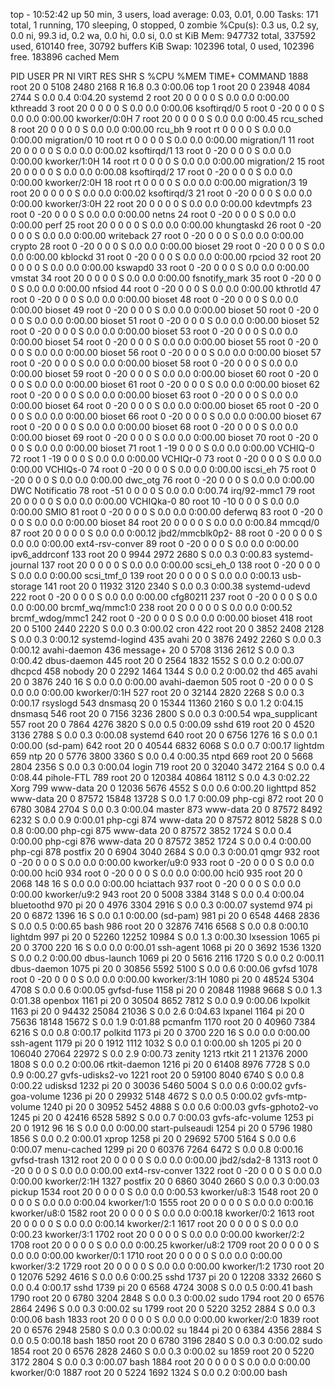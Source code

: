 top - 10:52:42 up 50 min,  3 users,  load average: 0.03, 0.01, 0.00
Tasks: 171 total,   1 running, 170 sleeping,   0 stopped,   0 zombie
%Cpu(s):  0.3 us,  0.2 sy,  0.0 ni, 99.3 id,  0.2 wa,  0.0 hi,  0.0 si,  0.0 st
KiB Mem:    947732 total,   337592 used,   610140 free,    30792 buffers
KiB Swap:   102396 total,        0 used,   102396 free.   183896 cached Mem

  PID USER      PR  NI    VIRT    RES    SHR S  %CPU %MEM     TIME+ COMMAND
 1888 root      20   0    5108   2480   2168 R  16.8  0.3   0:00.06 top
    1 root      20   0   23948   4084   2744 S   0.0  0.4   0:04.20 systemd
    2 root      20   0       0      0      0 S   0.0  0.0   0:00.00 kthreadd
    3 root      20   0       0      0      0 S   0.0  0.0   0:00.06 ksoftirqd/0
    5 root       0 -20       0      0      0 S   0.0  0.0   0:00.00 kworker/0:0H
    7 root      20   0       0      0      0 S   0.0  0.0   0:00.45 rcu_sched
    8 root      20   0       0      0      0 S   0.0  0.0   0:00.00 rcu_bh
    9 root      rt   0       0      0      0 S   0.0  0.0   0:00.00 migration/0
   10 root      rt   0       0      0      0 S   0.0  0.0   0:00.00 migration/1
   11 root      20   0       0      0      0 S   0.0  0.0   0:00.02 ksoftirqd/1
   13 root       0 -20       0      0      0 S   0.0  0.0   0:00.00 kworker/1:0H
   14 root      rt   0       0      0      0 S   0.0  0.0   0:00.00 migration/2
   15 root      20   0       0      0      0 S   0.0  0.0   0:00.08 ksoftirqd/2
   17 root       0 -20       0      0      0 S   0.0  0.0   0:00.00 kworker/2:0H
   18 root      rt   0       0      0      0 S   0.0  0.0   0:00.00 migration/3
   19 root      20   0       0      0      0 S   0.0  0.0   0:00.02 ksoftirqd/3
   21 root       0 -20       0      0      0 S   0.0  0.0   0:00.00 kworker/3:0H
   22 root      20   0       0      0      0 S   0.0  0.0   0:00.00 kdevtmpfs
   23 root       0 -20       0      0      0 S   0.0  0.0   0:00.00 netns
   24 root       0 -20       0      0      0 S   0.0  0.0   0:00.00 perf
   25 root      20   0       0      0      0 S   0.0  0.0   0:00.00 khungtaskd
   26 root       0 -20       0      0      0 S   0.0  0.0   0:00.00 writeback
   27 root       0 -20       0      0      0 S   0.0  0.0   0:00.00 crypto
   28 root       0 -20       0      0      0 S   0.0  0.0   0:00.00 bioset
   29 root       0 -20       0      0      0 S   0.0  0.0   0:00.00 kblockd
   31 root       0 -20       0      0      0 S   0.0  0.0   0:00.00 rpciod
   32 root      20   0       0      0      0 S   0.0  0.0   0:00.00 kswapd0
   33 root       0 -20       0      0      0 S   0.0  0.0   0:00.00 vmstat
   34 root      20   0       0      0      0 S   0.0  0.0   0:00.00 fsnotify_mark
   35 root       0 -20       0      0      0 S   0.0  0.0   0:00.00 nfsiod
   44 root       0 -20       0      0      0 S   0.0  0.0   0:00.00 kthrotld
   47 root       0 -20       0      0      0 S   0.0  0.0   0:00.00 bioset
   48 root       0 -20       0      0      0 S   0.0  0.0   0:00.00 bioset
   49 root       0 -20       0      0      0 S   0.0  0.0   0:00.00 bioset
   50 root       0 -20       0      0      0 S   0.0  0.0   0:00.00 bioset
   51 root       0 -20       0      0      0 S   0.0  0.0   0:00.00 bioset
   52 root       0 -20       0      0      0 S   0.0  0.0   0:00.00 bioset
   53 root       0 -20       0      0      0 S   0.0  0.0   0:00.00 bioset
   54 root       0 -20       0      0      0 S   0.0  0.0   0:00.00 bioset
   55 root       0 -20       0      0      0 S   0.0  0.0   0:00.00 bioset
   56 root       0 -20       0      0      0 S   0.0  0.0   0:00.00 bioset
   57 root       0 -20       0      0      0 S   0.0  0.0   0:00.00 bioset
   58 root       0 -20       0      0      0 S   0.0  0.0   0:00.00 bioset
   59 root       0 -20       0      0      0 S   0.0  0.0   0:00.00 bioset
   60 root       0 -20       0      0      0 S   0.0  0.0   0:00.00 bioset
   61 root       0 -20       0      0      0 S   0.0  0.0   0:00.00 bioset
   62 root       0 -20       0      0      0 S   0.0  0.0   0:00.00 bioset
   63 root       0 -20       0      0      0 S   0.0  0.0   0:00.00 bioset
   64 root       0 -20       0      0      0 S   0.0  0.0   0:00.00 bioset
   65 root       0 -20       0      0      0 S   0.0  0.0   0:00.00 bioset
   66 root       0 -20       0      0      0 S   0.0  0.0   0:00.00 bioset
   67 root       0 -20       0      0      0 S   0.0  0.0   0:00.00 bioset
   68 root       0 -20       0      0      0 S   0.0  0.0   0:00.00 bioset
   69 root       0 -20       0      0      0 S   0.0  0.0   0:00.00 bioset
   70 root       0 -20       0      0      0 S   0.0  0.0   0:00.00 bioset
   71 root       1 -19       0      0      0 S   0.0  0.0   0:00.00 VCHIQ-0
   72 root       1 -19       0      0      0 S   0.0  0.0   0:00.00 VCHIQr-0
   73 root       0 -20       0      0      0 S   0.0  0.0   0:00.00 VCHIQs-0
   74 root       0 -20       0      0      0 S   0.0  0.0   0:00.00 iscsi_eh
   75 root       0 -20       0      0      0 S   0.0  0.0   0:00.00 dwc_otg
   76 root       0 -20       0      0      0 S   0.0  0.0   0:00.00 DWC Notificatio
   78 root     -51   0       0      0      0 S   0.0  0.0   0:00.74 irq/92-mmc1
   79 root      20   0       0      0      0 S   0.0  0.0   0:00.00 VCHIQka-0
   80 root      10 -10       0      0      0 S   0.0  0.0   0:00.00 SMIO
   81 root       0 -20       0      0      0 S   0.0  0.0   0:00.00 deferwq
   83 root       0 -20       0      0      0 S   0.0  0.0   0:00.00 bioset
   84 root      20   0       0      0      0 S   0.0  0.0   0:00.84 mmcqd/0
   87 root      20   0       0      0      0 S   0.0  0.0   0:00.12 jbd2/mmcblk0p2-
   88 root       0 -20       0      0      0 S   0.0  0.0   0:00.00 ext4-rsv-conver
   89 root       0 -20       0      0      0 S   0.0  0.0   0:00.00 ipv6_addrconf
  133 root      20   0    9944   2972   2680 S   0.0  0.3   0:00.83 systemd-journal
  137 root      20   0       0      0      0 S   0.0  0.0   0:00.00 scsi_eh_0
  138 root       0 -20       0      0      0 S   0.0  0.0   0:00.00 scsi_tmf_0
  139 root      20   0       0      0      0 S   0.0  0.0   0:00.13 usb-storage
  141 root      20   0   11932   3120   2340 S   0.0  0.3   0:00.38 systemd-udevd
  222 root       0 -20       0      0      0 S   0.0  0.0   0:00.00 cfg80211
  237 root       0 -20       0      0      0 S   0.0  0.0   0:00.00 brcmf_wq/mmc1:0
  238 root      20   0       0      0      0 S   0.0  0.0   0:00.52 brcmf_wdog/mmc1
  242 root       0 -20       0      0      0 S   0.0  0.0   0:00.00 bioset
  418 root      20   0    5100   2440   2220 S   0.0  0.3   0:00.02 cron
  422 root      20   0    3852   2408   2128 S   0.0  0.3   0:00.12 systemd-logind
  435 avahi     20   0    3876   2492   2260 S   0.0  0.3   0:00.12 avahi-daemon
  436 message+  20   0    5708   3136   2612 S   0.0  0.3   0:00.42 dbus-daemon
  445 root      20   0    2564   1832   1552 S   0.0  0.2   0:00.07 dhcpcd
  458 nobody    20   0    2292   1464   1344 S   0.0  0.2   0:00.02 thd
  465 avahi     20   0    3876    240     16 S   0.0  0.0   0:00.00 avahi-daemon
  505 root       0 -20       0      0      0 S   0.0  0.0   0:00.00 kworker/0:1H
  527 root      20   0   32144   2820   2268 S   0.0  0.3   0:00.17 rsyslogd
  543 dnsmasq   20   0   15344  11360   2160 S   0.0  1.2   0:04.15 dnsmasq
  546 root      20   0    7156   3236   2800 S   0.0  0.3   0:00.54 wpa_supplicant
  557 root      20   0    7864   4276   3820 S   0.0  0.5   0:00.09 sshd
  619 root      20   0    4520   3136   2788 S   0.0  0.3   0:00.08 systemd
  640 root      20   0    6756   1276     16 S   0.0  0.1   0:00.00 (sd-pam)
  642 root      20   0   40544   6832   6068 S   0.0  0.7   0:00.17 lightdm
  659 ntp       20   0    5776   3800   3360 S   0.0  0.4   0:00.35 ntpd
  669 root      20   0    5668   2804   2356 S   0.0  0.3   0:00.04 login
  719 root      20   0   32040   3472   2164 S   0.0  0.4   0:08.44 pihole-FTL
  789 root      20   0  120384  40864  18112 S   0.0  4.3   0:02.22 Xorg
  799 www-data  20   0   12036   5676   4552 S   0.0  0.6   0:00.20 lighttpd
  852 www-data  20   0   87572  15848  13728 S   0.0  1.7   0:00.09 php-cgi
  872 root      20   0    6780   3084   2704 S   0.0  0.3   0:00.04 master
  873 www-data  20   0   87572   8492   6232 S   0.0  0.9   0:00.01 php-cgi
  874 www-data  20   0   87572   8012   5828 S   0.0  0.8   0:00.00 php-cgi
  875 www-data  20   0   87572   3852   1724 S   0.0  0.4   0:00.00 php-cgi
  876 www-data  20   0   87572   3852   1724 S   0.0  0.4   0:00.00 php-cgi
  878 postfix   20   0    6904   3040   2684 S   0.0  0.3   0:00.01 qmgr
  932 root       0 -20       0      0      0 S   0.0  0.0   0:00.00 kworker/u9:0
  933 root       0 -20       0      0      0 S   0.0  0.0   0:00.00 hci0
  934 root       0 -20       0      0      0 S   0.0  0.0   0:00.00 hci0
  935 root      20   0    2068    148     16 S   0.0  0.0   0:00.00 hciattach
  937 root       0 -20       0      0      0 S   0.0  0.0   0:00.00 kworker/u9:2
  943 root      20   0    5008   3384   3148 S   0.0  0.4   0:00.04 bluetoothd
  970 pi        20   0    4976   3304   2916 S   0.0  0.3   0:00.07 systemd
  974 pi        20   0    6872   1396     16 S   0.0  0.1   0:00.00 (sd-pam)
  981 pi        20   0    6548   4468   2836 S   0.0  0.5   0:00.65 bash
  986 root      20   0   32876   7416   6568 S   0.0  0.8   0:00.10 lightdm
  997 pi        20   0   52260  12252  10984 S   0.0  1.3   0:00.30 lxsession
 1065 pi        20   0    3700    220     16 S   0.0  0.0   0:00.01 ssh-agent
 1068 pi        20   0    3692   1536   1320 S   0.0  0.2   0:00.00 dbus-launch
 1069 pi        20   0    5616   2116   1720 S   0.0  0.2   0:00.11 dbus-daemon
 1075 pi        20   0   30856   5592   5100 S   0.0  0.6   0:00.06 gvfsd
 1078 root       0 -20       0      0      0 S   0.0  0.0   0:00.00 kworker/3:1H
 1080 pi        20   0   48524   5304   4708 S   0.0  0.6   0:00.05 gvfsd-fuse
 1158 pi        20   0   20848  11988   9668 S   0.0  1.3   0:01.38 openbox
 1161 pi        20   0   30504   8652   7812 S   0.0  0.9   0:00.06 lxpolkit
 1163 pi        20   0   94432  25084  21036 S   0.0  2.6   0:04.63 lxpanel
 1164 pi        20   0   75636  18148  15672 S   0.0  1.9   0:01.88 pcmanfm
 1170 root      20   0   40960   7384   6216 S   0.0  0.8   0:00.17 polkitd
 1173 pi        20   0    3700    220     16 S   0.0  0.0   0:00.00 ssh-agent
 1179 pi        20   0    1912   1112   1032 S   0.0  0.1   0:00.00 sh
 1205 pi        20   0  106040  27064  22972 S   0.0  2.9   0:00.73 zenity
 1213 rtkit     21   1   21376   2000   1808 S   0.0  0.2   0:00.06 rtkit-daemon
 1216 pi        20   0   61408   8976   7728 S   0.0  0.9   0:00.27 gvfs-udisks2-vo
 1221 root      20   0   59100   8040   6740 S   0.0  0.8   0:00.22 udisksd
 1232 pi        20   0   30036   5460   5004 S   0.0  0.6   0:00.02 gvfs-goa-volume
 1236 pi        20   0   29932   5148   4672 S   0.0  0.5   0:00.02 gvfs-mtp-volume
 1240 pi        20   0   30952   5452   4888 S   0.0  0.6   0:00.03 gvfs-gphoto2-vo
 1245 pi        20   0   42416   6528   5892 S   0.0  0.7   0:00.03 gvfs-afc-volume
 1253 pi        20   0    1912     96     16 S   0.0  0.0   0:00.00 start-pulseaudi
 1254 pi        20   0    5796   1980   1856 S   0.0  0.2   0:00.01 xprop
 1258 pi        20   0   29692   5700   5164 S   0.0  0.6   0:00.07 menu-cached
 1299 pi        20   0   60376   7264   6472 S   0.0  0.8   0:00.16 gvfsd-trash
 1312 root      20   0       0      0      0 S   0.0  0.0   0:00.00 jbd2/sda2-8
 1313 root       0 -20       0      0      0 S   0.0  0.0   0:00.00 ext4-rsv-conver
 1322 root       0 -20       0      0      0 S   0.0  0.0   0:00.00 kworker/2:1H
 1327 postfix   20   0    6860   3040   2660 S   0.0  0.3   0:00.03 pickup
 1534 root      20   0       0      0      0 S   0.0  0.0   0:00.53 kworker/u8:3
 1548 root      20   0       0      0      0 S   0.0  0.0   0:00.04 kworker/1:0
 1555 root      20   0       0      0      0 S   0.0  0.0   0:00.16 kworker/u8:0
 1582 root      20   0       0      0      0 S   0.0  0.0   0:00.18 kworker/0:2
 1613 root      20   0       0      0      0 S   0.0  0.0   0:00.14 kworker/2:1
 1617 root      20   0       0      0      0 S   0.0  0.0   0:00.23 kworker/3:1
 1702 root      20   0       0      0      0 S   0.0  0.0   0:00.00 kworker/2:2
 1708 root      20   0       0      0      0 S   0.0  0.0   0:00.25 kworker/u8:2
 1709 root      20   0       0      0      0 S   0.0  0.0   0:00.00 kworker/0:1
 1710 root      20   0       0      0      0 S   0.0  0.0   0:00.00 kworker/3:2
 1729 root      20   0       0      0      0 S   0.0  0.0   0:00.00 kworker/1:2
 1730 root      20   0   12076   5292   4616 S   0.0  0.6   0:00.25 sshd
 1737 pi        20   0   12208   3332   2660 S   0.0  0.4   0:00.17 sshd
 1739 pi        20   0    6568   4724   3008 S   0.0  0.5   0:00.41 bash
 1790 root      20   0    6780   3204   2848 S   0.0  0.3   0:00.02 sudo
 1794 root      20   0    6576   2864   2496 S   0.0  0.3   0:00.02 su
 1799 root      20   0    5220   3252   2884 S   0.0  0.3   0:00.06 bash
 1833 root      20   0       0      0      0 S   0.0  0.0   0:00.00 kworker/2:0
 1839 root      20   0    6576   2948   2580 S   0.0  0.3   0:00.02 su
 1844 pi        20   0    6384   4356   2884 S   0.0  0.5   0:00.18 bash
 1850 root      20   0    6780   3196   2840 S   0.0  0.3   0:00.02 sudo
 1854 root      20   0    6576   2828   2460 S   0.0  0.3   0:00.02 su
 1859 root      20   0    5220   3172   2804 S   0.0  0.3   0:00.07 bash
 1884 root      20   0       0      0      0 S   0.0  0.0   0:00.00 kworker/0:0
 1887 root      20   0    5224   1692   1324 S   0.0  0.2   0:00.00 bash
